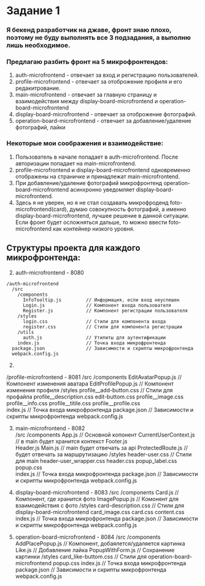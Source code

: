 # Задание 1

### Я бекенд разработчик на джаве, фронт знаю плохо, поэтому не буду выполнять все 3 подзадания, а выполню лишь необходимое.

### Предлагаю разбить фронт на 5 микрофронтендов:
1) auth-microfrontend - отвечает за вход и регистрацию пользователей. 
2) profile-microfrontend - отвечает за отоброжение профиля и его редакитрование.
3) main-microfrontend - отвечает за главную страницу и взаимодействия между display-board-microfrontend и operation-board-microfrontend
4) display-board-microfrontend - отвечает за отоброжение фотографий. 
5) operation-board-microfrontend - отвечает за добавление/удаление фотографий, лайки

### Некоторые мои соображения и взаимодействие:
1) Пользователь в начале попадает в auth-microfrontend. После авторизации попадает на main-microfrontend.
2) profile-microfrontend и display-board-microfrontend одновременно отображены на страничке и принадлежат main-microfrontend.
3) При добавление/удаление фотографий микрофронтенд operation-board-microfrontend асинхронно уведомляет display-board-microfrontend.
5) Здесь я не уверен, но я не стал создавать микрофроденд foto-microfrontend(сard), думаю совокупность фотографий, а именно display-board-microfrontend, лучшее решение в данной ситуации. Если фронт будет осложняться дальше, то можно ввести foto-microfrontend как контейнер низкого уровня.

## Структуры проекта для каждого микрофронтенда:
2) auth-microfrontend - 8080
```
/auth-microfrontend
  /src
    /components
      InfoTooltip.js         // Информация, если вход неуспешен
      Login.js               // Компонент входа пользователя
      Register.js            // Компонент регистрации пользователя
    /styles
      login.css              // Стили для компонента входа
      register.css           // Стили для компонента регистрации
    /utils
      auth.js                // Утилиты для аутентификации
    index.js                 // Точка входа микрофронтенда
  package.json               // Зависимости и скрипты микрофронтенда
  webpack.config.js
```

 2) 
 /profile-microfrontend - 8081
  /src
    /components
      EditAvatarPopup.js     // Компонент изменения аватара
      EditProfilePopup.js    // Компонент изменения профиля
    /styles
      profile__add-button.css   // Стили для профайла
      profile__description.css
      edit-buttom.css
      profile__image.css
      profile__info.css
      profile__titile.css
      profile__profile.css           
    index.js                 // Точка входа микрофронтенда
  package.json               // Зависимости и скрипты микрофронтенда
  webpack.config.js 

3) main-microfrontend - 8082  
  /src
    /components
      App.js                // Основной копонент 
      CurrentUserContext.js // в main будет хранится контекст
      Footer.js             
      Header.js
      Main.js               // main будет отвечать за api
      ProtectedRoute.js     // будет отвечать за маршрутизацию
    /styles
      header-user.css       // Стили для main
      header-user_wrapper.css
      header.css
      popup_label.css
      popup.css          
    index.js                 // Точка входа микрофронтенда
  package.json               // Зависимости и скрипты микрофронтенда
  webpack.config.js 

4) display-board-microfrontend - 8083
  /src
    /components
      Card.js                // Компонент, где хранится фото
      ImagePopup.js          // Комонент для взаимодействия с фото
    /styles
      card-description.css       // Стили для display-board-microfrontend
      card_image.css
      card.css
      content.css
    index.js                 // Точка входа микрофронтенда
  package.json               // Зависимости и скрипты микрофронтенда
  webpack.config.js 

5) operation-board-microfrontend - 8084
  /src
    /components
      AddPlacePopup.js          // Компонент, добаялется/удаляется картинка
      Like.js                   // Добавление лайка
      PopupWithForm.js          // Сохранение картинки
    /styles
      card_like-buttom.css   // Стили для operation-board-microfrontend
      popup.css
    index.js                 // Точка входа микрофронтенда
  package.json               // Зависимости и скрипты микрофронтенда
  webpack.config.js   